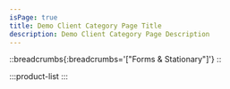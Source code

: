 ```yaml
---
isPage: true
title: Demo Client Category Page Title
description: Demo Client Category Page Description
---
```


::breadcrumbs{:breadcrumbs='["Forms & Stationary"]'}
::

:::product-list
:::
